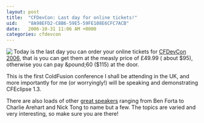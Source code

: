 ```yaml
---
layout: post
title:  "CFDevCon: Last day for online tickets!"
uid:	"8A98EFD2-C8B6-59E5-59FE108E6CFC7ACB"
date:   2006-10-31 11:06 AM +0000
categories: cfdevcon
---
```

<img src="http://www.markdrew.co.uk/blog/images/cfdevcon-120x120.gif" align="left"> Today is the last day you can order your online tickets for <a href="http://www.cfdevcon.com/index.cfm">CFDevCon 2006</a>, that is you can get them at the measly price of &pound;49.99 ( about $95), otherwise you can pay &pound;60 ($115) at the door.

This is the first ColdFusion conference I shall be attending in the UK, and more importantly for me (or worryingly!) will be speaking and demonstrating CFEclipse 1.3.

There are also loads of other <a href="http://www.cfdevcon.com/index.cfm?action=speakers">great speakers</a> ranging from Ben Forta to Charlie Arehart and Nick Tong to name but a few. The topics are varied and very interesting, so make sure you are there!